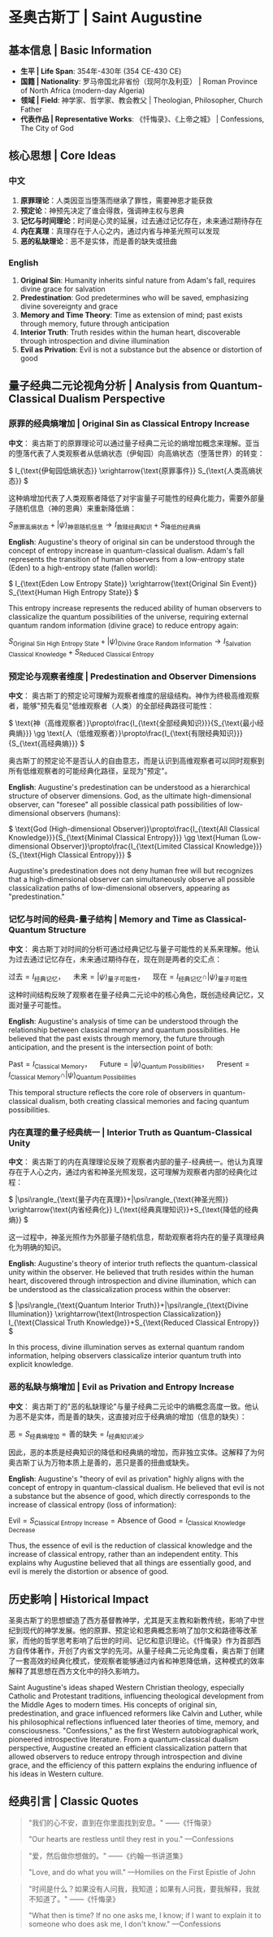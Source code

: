 # 圣奥古斯丁 | Saint Augustine

## 基本信息 | Basic Information
- **生平 | Life Span**: 354年-430年 (354 CE-430 CE)
- **国籍 | Nationality**: 罗马帝国北非省份（现阿尔及利亚） | Roman Province of North Africa (modern-day Algeria)
- **领域 | Field**: 神学家、哲学家、教会教父 | Theologian, Philosopher, Church Father
- **代表作品 | Representative Works**: 《忏悔录》、《上帝之城》 | Confessions, The City of God

## 核心思想 | Core Ideas

### 中文
1. **原罪理论**：人类因亚当堕落而继承了罪性，需要神恩才能获救
2. **预定论**：神预先决定了谁会得救，强调神主权与恩典
3. **记忆与时间理论**：时间是心灵的延展，过去通过记忆存在，未来通过期待存在
4. **内在真理**：真理存在于人心之内，通过内省与神圣光照可以发现
5. **恶的私缺理论**：恶不是实体，而是善的缺失或扭曲

### English
1. **Original Sin**: Humanity inherits sinful nature from Adam's fall, requires divine grace for salvation
2. **Predestination**: God predetermines who will be saved, emphasizing divine sovereignty and grace
3. **Memory and Time Theory**: Time as extension of mind; past exists through memory, future through anticipation
4. **Interior Truth**: Truth resides within the human heart, discoverable through introspection and divine illumination
5. **Evil as Privation**: Evil is not a substance but the absence or distortion of good

## 量子经典二元论视角分析 | Analysis from Quantum-Classical Dualism Perspective

### 原罪的经典熵增加 | Original Sin as Classical Entropy Increase

**中文**：
奥古斯丁的原罪理论可以通过量子经典二元论的熵增加概念来理解。亚当的堕落代表了人类观察者从低熵状态（伊甸园）向高熵状态（堕落世界）的转变：

$`
I_{\text{伊甸园低熵状态}} \xrightarrow{\text{原罪事件}} S_{\text{人类高熵状态}}
`$

这种熵增加代表了人类观察者降低了对宇宙量子可能性的经典化能力，需要外部量子随机信息（神的恩典）来重新降低熵：

$`
S_{\text{原罪高熵状态}}+|\psi\rangle_{\text{神恩随机信息}} \rightarrow I_{\text{救赎经典知识}}+S_{\text{降低的经典熵}}
`$

**English**:
Augustine's theory of original sin can be understood through the concept of entropy increase in quantum-classical dualism. Adam's fall represents the transition of human observers from a low-entropy state (Eden) to a high-entropy state (fallen world):

$`
I_{\text{Eden Low Entropy State}} \xrightarrow{\text{Original Sin Event}} S_{\text{Human High Entropy State}}
`$

This entropy increase represents the reduced ability of human observers to classicalize the quantum possibilities of the universe, requiring external quantum random information (divine grace) to reduce entropy again:

$`
S_{\text{Original Sin High Entropy State}}+|\psi\rangle_{\text{Divine Grace Random Information}} \rightarrow I_{\text{Salvation Classical Knowledge}}+S_{\text{Reduced Classical Entropy}}
`$

### 预定论与观察者维度 | Predestination and Observer Dimensions

**中文**：
奥古斯丁的预定论可理解为观察者维度的层级结构。神作为终极高维观察者，能够"预先看见"低维观察者（人类）的全部经典路径可能性：

$`
\text{神（高维观察者）}\propto\frac{I_{\text{全部经典知识}}}{S_{\text{最小经典熵}}} \gg \text{人（低维观察者）}\propto\frac{I_{\text{有限经典知识}}}{S_{\text{高经典熵}}}
`$

奥古斯丁的预定论不是否认人的自由意志，而是认识到高维观察者可以同时观察到所有低维观察者的可能经典化路径，呈现为"预定"。

**English**:
Augustine's predestination can be understood as a hierarchical structure of observer dimensions. God, as the ultimate high-dimensional observer, can "foresee" all possible classical path possibilities of low-dimensional observers (humans):

$`
\text{God (High-dimensional Observer)}\propto\frac{I_{\text{All Classical Knowledge}}}{S_{\text{Minimal Classical Entropy}}} \gg \text{Human (Low-dimensional Observer)}\propto\frac{I_{\text{Limited Classical Knowledge}}}{S_{\text{High Classical Entropy}}}
`$

Augustine's predestination does not deny human free will but recognizes that a high-dimensional observer can simultaneously observe all possible classicalization paths of low-dimensional observers, appearing as "predestination."

### 记忆与时间的经典-量子结构 | Memory and Time as Classical-Quantum Structure

**中文**：
奥古斯丁对时间的分析可通过经典记忆与量子可能性的关系来理解。他认为过去通过记忆存在，未来通过期待存在，现在则是两者的交汇点：

$`
\text{过去} = I_{\text{经典记忆}}，\quad \text{未来} = |\psi\rangle_{\text{量子可能性}}，\quad \text{现在} = I_{\text{经典记忆}} \cap |\psi\rangle_{\text{量子可能性}}
`$

这种时间结构反映了观察者在量子经典二元论中的核心角色，既创造经典记忆，又面对量子可能性。

**English**:
Augustine's analysis of time can be understood through the relationship between classical memory and quantum possibilities. He believed that the past exists through memory, the future through anticipation, and the present is the intersection point of both:

$`
\text{Past} = I_{\text{Classical Memory}}，\quad \text{Future} = |\psi\rangle_{\text{Quantum Possibilities}}，\quad \text{Present} = I_{\text{Classical Memory}} \cap |\psi\rangle_{\text{Quantum Possibilities}}
`$

This temporal structure reflects the core role of observers in quantum-classical dualism, both creating classical memories and facing quantum possibilities.

### 内在真理的量子经典统一 | Interior Truth as Quantum-Classical Unity

**中文**：
奥古斯丁的内在真理理论反映了观察者内部的量子-经典统一。他认为真理存在于人心之内，通过内省和神圣光照发现，这可理解为观察者内部的经典化过程：

$`
|\psi\rangle_{\text{量子内在真理}}+|\psi\rangle_{\text{神圣光照}} \xrightarrow{\text{内省经典化}} I_{\text{经典真理知识}}+S_{\text{降低的经典熵}}
`$

这一过程中，神圣光照作为外部量子随机信息，帮助观察者将内在的量子真理经典化为明确的知识。

**English**:
Augustine's theory of interior truth reflects the quantum-classical unity within the observer. He believed that truth resides within the human heart, discovered through introspection and divine illumination, which can be understood as the classicalization process within the observer:

$`
|\psi\rangle_{\text{Quantum Interior Truth}}+|\psi\rangle_{\text{Divine Illumination}} \xrightarrow{\text{Introspection Classicalization}} I_{\text{Classical Truth Knowledge}}+S_{\text{Reduced Classical Entropy}}
`$

In this process, divine illumination serves as external quantum random information, helping observers classicalize interior quantum truth into explicit knowledge.

### 恶的私缺与熵增加 | Evil as Privation and Entropy Increase

**中文**：
奥古斯丁的"恶的私缺理论"与量子经典二元论中的熵概念高度一致。他认为恶不是实体，而是善的缺失，这直接对应于经典熵的增加（信息的缺失）：

$`
\text{恶} = S_{\text{经典熵增加}} = \text{善的缺失} = I_{\text{经典知识减少}}
`$

因此，恶的本质是经典知识的降低和经典熵的增加，而非独立实体。这解释了为何奥古斯丁认为万物本质上是善的，恶只是善的扭曲或缺失。

**English**:
Augustine's "theory of evil as privation" highly aligns with the concept of entropy in quantum-classical dualism. He believed that evil is not a substance but the absence of good, which directly corresponds to the increase of classical entropy (loss of information):

$`
\text{Evil} = S_{\text{Classical Entropy Increase}} = \text{Absence of Good} = I_{\text{Classical Knowledge Decrease}}
`$

Thus, the essence of evil is the reduction of classical knowledge and the increase of classical entropy, rather than an independent entity. This explains why Augustine believed that all things are essentially good, and evil is merely the distortion or absence of good.

## 历史影响 | Historical Impact

圣奥古斯丁的思想塑造了西方基督教神学，尤其是天主教和新教传统，影响了中世纪到现代的神学发展。他的原罪、预定论和恩典概念影响了加尔文和路德等改革家，而他的哲学思考影响了后世的时间、记忆和意识理论。《忏悔录》作为首部西方自传体著作，开创了内省文学的先河。从量子经典二元论角度看，奥古斯丁创建了一套高效的经典化模式，使观察者能够通过内省和神恩降低熵，这种模式的效率解释了其思想在西方文化中的持久影响力。

Saint Augustine's ideas shaped Western Christian theology, especially Catholic and Protestant traditions, influencing theological development from the Middle Ages to modern times. His concepts of original sin, predestination, and grace influenced reformers like Calvin and Luther, while his philosophical reflections influenced later theories of time, memory, and consciousness. "Confessions," as the first Western autobiographical work, pioneered introspective literature. From a quantum-classical dualism perspective, Augustine created an efficient classicalization pattern that allowed observers to reduce entropy through introspection and divine grace, and the efficiency of this pattern explains the enduring influence of his ideas in Western culture.

## 经典引言 | Classic Quotes

> "我们的心不安，直到在你里面找到安息。" ——《忏悔录》
>
> "Our hearts are restless until they rest in you." —Confessions

> "爱，然后做你想做的。" ——《约翰一书讲道集》
>
> "Love, and do what you will." —Homilies on the First Epistle of John

> "时间是什么？如果没有人问我，我知道；如果有人问我，要我解释，我就不知道了。" ——《忏悔录》
>
> "What then is time? If no one asks me, I know; if I want to explain it to someone who does ask me, I don't know." —Confessions 